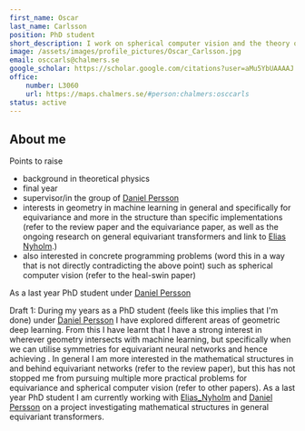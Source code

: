 ```yaml
---
first_name: Oscar
last_name: Carlsson
position: PhD student
short_description: I work on spherical computer vision and the theory of equivariant neural networks.
image: /assets/images/profile_pictures/Oscar_Carlsson.jpg
email: osccarls@chalmers.se
google_scholar: https://scholar.google.com/citations?user=aMu5YbUAAAAJ
office:
    number: L3060
    url: https://maps.chalmers.se/#person:chalmers:osccarls
status: active
---
```


## About me
Points to raise
- background in theoretical physics
- final year
- supervisor/in the group of [Daniel Persson](Daniel_Persson.html) 
- interests in geometry in machine learning in general and specifically for equivariance and more in the structure than specific implementations (refer to the review paper and the equivariance paper, as well as the ongoing research on general equivariant transformers and link to [Elias Nyholm](Elias_Nyholm.html).)
- also interested in concrete programming problems (word this in a way that is not directly contradicting the above point) such as spherical computer vision (refer to the heal-swin paper)

As a last year PhD student under [Daniel Persson](Daniel_Persson.html) 

Draft 1:
During my years as a PhD student (feels like this implies that I'm done) under [Daniel Persson](Daniel_Persson.html) I have explored different areas of geometric deep learning. From this I have learnt that I have a strong interest in wherever geometry intersects with machine learning, but specifically when we can utilise symmetries for equivariant neural networks and hence achieving <insert stuff>. In general I am more interested in the mathematical structures in and behind equivariant networks (refer to the review paper), but this has not stopped me from pursuing multiple more practical problems for equivariance and spherical computer vision (refer to other papers). As a last year PhD student I am currently working with [Elias_Nyholm](Elias_Nyholm.html) and [Daniel Persson](Daniel_Persson.html) on a project investigating mathematical structures in general equivariant transformers.

